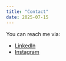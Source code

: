 ```yaml
---
title: "Contact"
date: 2025-07-15
---
```


You can reach me via:
- [LinkedIn](https://www.linkedin.com/in/sameershah141/)
- [Instagram](https://www.instagram.com/pixels.by.sameer.shah/)

<!-- Add more contact options if needed -->
